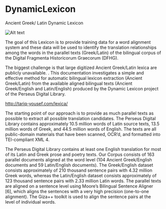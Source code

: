 # DynamicLexicon
Ancient Greek/ Latin Dynamic Lexicon

![Alt text](https://cloud.githubusercontent.com/assets/16988264/14022037/40e70d40-f1de-11e5-85d0-905eb478c71e.png)

The goal of this Lexicon is to provide training data for a word alignment system and these data will be used to identify the translation relationships among the words in the parallel texts (Greek/Latin) of the bilingual corpus of the Digital Fragmenta Historicorum Graecorum (DFHG). 


The biggest challenge is that large digitized Ancient Greek/Latin lexica are publicly unavailable. .
This documentation investigates a simple and effective method for automatic bilingual lexicon extraction (Ancient Greek/Latin) from the
available aligned bilingual texts (Ancient Greek/English and Latin/English) produced by the Dynamic Lexicon project of the Perseus Digital Library.

http://tariq-yousef.com/lexica/

The starting point of our approach is to provide as much parallel texts as possible  to extract all possible translation candidates. The Perseus Digital Library contains approximately 10.5 million words of Latin source texts, 13.5 million words of Greek, and 44.5 million words of English. The texts are all public-domain materials that have been scanned, OCR’d, and formatted into TEI-compliant XML 4.

The Perseus Digital Library contains at least one English translation for most of its Latin and Greek prose and poetry texts. Our Corpus consists of 163 parallel documents aligned at the word level (104 Ancient Greek/English documents and 59 Latin/English documents).
The Greek/English dataset consists approximately of 210 thousand sentence pairs with 4.32 million Greek words, whereas the Latin/English dataset consists approximately of 123 thousand sentence pairs with 2.33 million Latin words. The parallel texts are aligned on a sentence level using Moore’s Bilingual Sentence Aligner [6], which aligns the sentences with a very high precision (one-to-one alignment). The Giza++ toolkit is used to align the sentence pairs at the level of individual words.
